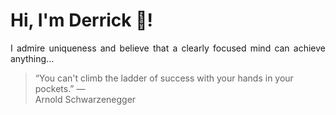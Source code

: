 # Hi, I'm Derrick 👋!
<p align="justify">I admire uniqueness and believe that a clearly focused mind can achieve anything...</p> 
<!-- #quote-start -->
<blockquote>&ldquo;You can't climb the ladder of success with your hands in your pockets.&rdquo; &mdash; <footer>Arnold Schwarzenegger</footer></blockquote>
<!-- #quote-end -->
